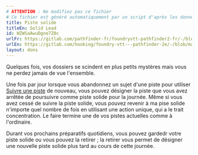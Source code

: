 ```yaml
---
# ATTENTION : Ne modifiez pas ce fichier
# Ce fichier est généré automatiquement par un script d'après les données du module Foundry VTT officiel et de sa traduction
title: Piste solide
titleEn: Solid Lead
id: WZWSaAwuDgne7Z0c
urlFr: https://gitlab.com/pathfinder-fr/foundryvtt-pathfinder2-fr/-/blob/master/data/feats/WZWSaAwuDgne7Z0c.htm
urlEn: https://gitlab.com/hooking/foundry-vtt---pathfinder-2e/-/blob/master/packs/data/feats.db/solid-lead.json
layout: dons
---
```

Quelques fois, vos dossiers se scindent en plus petits mystères mais vous ne perdez jamais de vue l'ensemble.

Une fois par jour lorsque vous abandonnez un sujet d'une piste pour utiliser [Suivre une piste](../actions/suivre-une-piste.html) de nouveau, vous pouvez désigner la piste que vous avez arrêtée de poursuivre comme piste solide pour la journée. Même si vous avez cessé de suivre la piste solide, vous pouvez revenir à ma pise solide n'importe quel nombre de fois en utilisant une action unique, qui a le trait concentration. Le faire termine une de vos pistes actuelles comme à l'ordinaire.

Durant vos prochains préparatifs quotidiens, vous pouvez gardedr votre piste solide ou vous pouvez la retirer ; la retirer vous permet de désigner une nouvelle piste solide plus tard au cours de cette journée.
